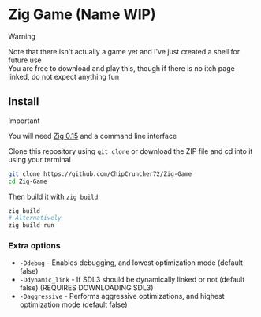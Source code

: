 # Zig Game (Name WIP)

> [!WARNING]
> Note that there isn't actually a game yet and I've just created a shell for future use\
> You are free to download and play this, though if there is no itch page linked, do not expect anything fun

## Install

> [!IMPORTANT]
> You will need [Zig 0.15](https://ziglang.org/download/#:~:text=52MiB-,0.15.1,-2025%2D08%2D19 "Zig 0.15.1 download") and a command line interface

Clone this repository using `git clone` or download the ZIP file and cd into it using your terminal
```sh
git clone https://github.com/ChipCruncher72/Zig-Game
cd Zig-Game
```
Then build it with `zig build`
```sh
zig build
# Alternatively
zig build run
```

### Extra options
- `-Ddebug` - Enables debugging, and lowest optimization mode (default false)
- `-Ddynamic_link` - If SDL3 should be dynamically linked or not (default false) (REQUIRES DOWNLOADING SDL3)
- `-Daggressive` - Performs aggressive optimizations, and highest optimization mode (default false)

